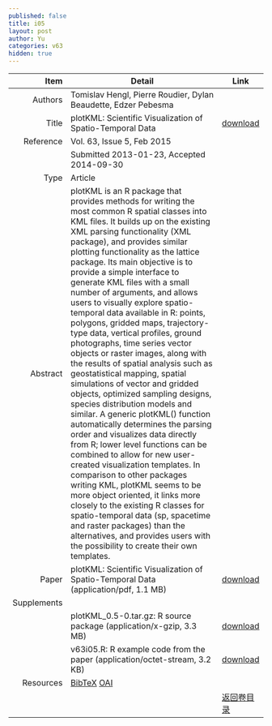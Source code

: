 ```yaml
---
published: false
title: i05
layout: post
author: Yu
categories: v63
hidden: true
---
```


| Item | Detail | Link |
|---:|---|---|
| Authors | Tomislav Hengl, Pierre Roudier, Dylan Beaudette, Edzer Pebesma| |
| Title | plotKML: Scientific Visualization of Spatio-Temporal Data | [download](http://www.jstatsoft.org/v63/i05/paper) |
| Reference |Vol. 63, Issue 5, Feb 2015 | |
| | Submitted 2013-01-23, Accepted 2014-09-30| | 
| Type | Article| |
| Abstract | plotKML is an R package that provides methods for writing the most common R spatial classes into KML files. It builds up on the existing XML parsing functionality (XML package), and provides similar plotting functionality as the lattice package. Its main objective is to provide a simple interface to generate KML files with a small number of arguments, and allows users to visually explore spatio-temporal data available in R: points, polygons, gridded maps, trajectory-type data, vertical profiles, ground photographs, time series vector objects or raster images, along with the results of spatial analysis such as geostatistical mapping, spatial simulations of vector and gridded objects, optimized sampling designs, species distribution models and similar. A generic plotKML() function automatically determines the parsing order and visualizes data directly from R; lower level functions can be combined to allow for new user-created visualization templates. In comparison to other packages writing KML, plotKML seems to be more object oriented, it links more closely to the existing R classes for spatio-temporal data (sp, spacetime and raster packages) than the alternatives, and provides users with the possibility to create their own templates.| |
| Paper |  plotKML: Scientific Visualization of Spatio-Temporal Data  (application/pdf, 1.1 MB)| [download](http://www.jstatsoft.org/v63/i05/paper) |
| Supplements | | |
| |plotKML_0.5-0.tar.gz: R source package  (application/x-gzip, 3.3 MB)|  [download](http://www.jstatsoft.org/v63/i05/supp/1) |
| |v63i05.R:             R example code from the paper  (application/octet-stream, 3.2 KB)|  [download](http://www.jstatsoft.org/v63/i05/supp/2) |
| Resources | [BibTeX](http://www.jstatsoft.org/v63/i05/bibtex) [OAI](http://www.jstatsoft.org/oai?verb=GetRecord&identifier=oai.jstatsoft/v63/i05&prefix=oai_dc)| |
| |  | [返回卷目录]({{site.baseurl}}/volume/v63.html) |